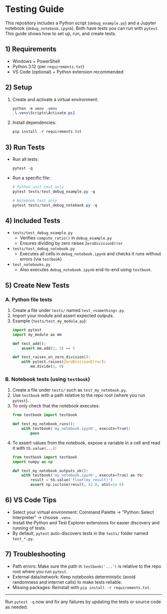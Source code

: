 # Testing Guide

This repository includes a Python script (`debug_example.py`) and a Jupyter notebook (`debug_notebook.ipynb`). Both have tests you can run with `pytest`. This guide shows how to set up, run, and create tests.

## 1) Requirements
- Windows + PowerShell
- Python 3.12 (per `requirements.txt`)
- VS Code (optional) + Python extension recommended

## 2) Setup
1. Create and activate a virtual environment:
   ```powershell
   python -m venv .venv
   .\.venv\Scripts\Activate.ps1
   ```
2. Install dependencies:
   ```powershell
   pip install -r requirements.txt
   ```

## 3) Run Tests
- Run all tests:
  ```powershell
  pytest -q
  ```
- Run a specific file:
  ```powershell
  # Python unit test only
  pytest tests/test_debug_example.py -q

  # Notebook test only
  pytest tests/test_debug_notebook.py -q
  ```

## 4) Included Tests
- `tests/test_debug_example.py`
  - Verifies `compute_ratio()` in `debug_example.py`
  - Ensures dividing by zero raises `ZeroDivisionError`
- `tests/test_debug_notebook.py`
  - Executes all cells in `debug_notebook.ipynb` and checks it runs without errors (via `testbook`)
- `test_notebooks.py`
  - Also executes `debug_notebook.ipynb` end-to-end using `testbook`.

## 5) Create New Tests

### A. Python file tests
1. Create a file under `tests/` named `test_<something>.py`.
2. Import your module and assert expected outputs.
3. Example (`tests/test_my_module.py`):
   ```python
   import pytest
   import my_module as mm

   def test_add():
       assert mm.add(2, 3) == 5

   def test_raises_on_zero_division():
       with pytest.raises(ZeroDivisionError):
           mm.divide(1, 0)
   ```

### B. Notebook tests (using `testbook`)
1. Create a file under `tests/` such as `test_my_notebook.py`.
2. Use `testbook` with a path relative to the repo root (where you run `pytest`).
3. To only check that the notebook executes:
   ```python
   from testbook import testbook

   def test_my_notebook_runs():
       with testbook('my_notebook.ipynb', execute=True):
           pass
   ```
4. To assert values from the notebook, expose a variable in a cell and read it with `tb.value(...)`:
   ```python
   from testbook import testbook
   import numpy as np

   def test_my_notebook_outputs_ok():
       with testbook('my_notebook.ipynb', execute=True) as tb:
           result = tb.value('float(my_result)')
           assert np.isclose(result, 42.0, atol=1e-6)
   ```

## 6) VS Code Tips
- Select your virtual environment: Command Palette → "Python: Select Interpreter" → choose `.venv`.
- Install the Python and Test Explorer extensions for easier discovery and running of tests.
- By default, `pytest` auto-discovers tests in the `tests/` folder named `test_*.py`.

## 7) Troubleshooting
- Path errors: Make sure the path in `testbook('...')` is relative to the repo root where you run `pytest`.
- External data/network: Keep notebooks deterministic (avoid randomness and internet calls) to make tests reliable.
- Missing packages: Reinstall with `pip install -r requirements.txt`.

---
Run `pytest -q` now and fix any failures by updating the tests or source code as needed.
